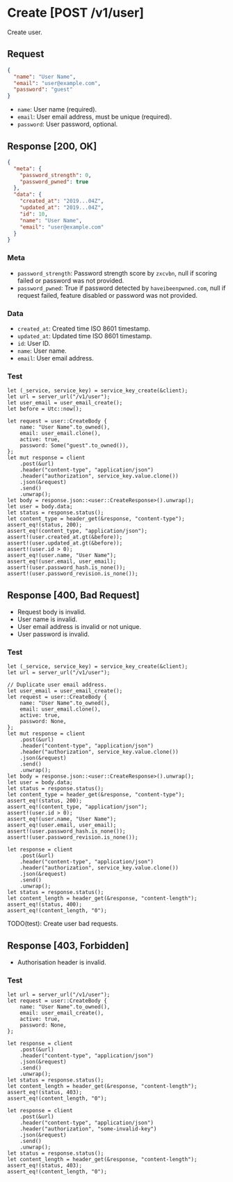 # Create [POST /v1/user]

Create user.

## Request

```json
{
  "name": "User Name",
  "email": "user@example.com",
  "password": "guest"
}
```

- `name`: User name (required).
- `email`: User email address, must be unique (required).
- `password`: User password, optional.

## Response [200, OK]

```json
{
  "meta": {
    "password_strength": 0,
    "password_pwned": true
  },
  "data": {
    "created_at": "2019...04Z",
    "updated_at": "2019...04Z",
    "id": 10,
    "name": "User Name",
    "email": "user@example.com"
  }
}
```

### Meta

- `password_strength`: Password strength score by `zxcvbn`, null if scoring failed or password was not provided.
- `password_pwned`: True if password detected by `haveibeenpwned.com`, null if request failed, feature disabled or password was not provided.

### Data

- `created_at`: Created time ISO 8601 timestamp.
- `updated_at`: Updated time ISO 8601 timestamp.
- `id`: User ID.
- `name`: User name.
- `email`: User email address.

### Test

```rust,skt-create-ok
let (_service, service_key) = service_key_create(&client);
let url = server_url("/v1/user");
let user_email = user_email_create();
let before = Utc::now();

let request = user::CreateBody {
    name: "User Name".to_owned(),
    email: user_email.clone(),
    active: true,
    password: Some("guest".to_owned()),
};
let mut response = client
    .post(&url)
    .header("content-type", "application/json")
    .header("authorization", service_key.value.clone())
    .json(&request)
    .send()
    .unwrap();
let body = response.json::<user::CreateResponse>().unwrap();
let user = body.data;
let status = response.status();
let content_type = header_get(&response, "content-type");
assert_eq!(status, 200);
assert_eq!(content_type, "application/json");
assert!(user.created_at.gt(&before));
assert!(user.updated_at.gt(&before));
assert!(user.id > 0);
assert_eq!(user.name, "User Name");
assert_eq!(user.email, user_email);
assert!(user.password_hash.is_none());
assert!(user.password_revision.is_none());
```

## Response [400, Bad Request]

- Request body is invalid.
- User name is invalid.
- User email address is invalid or not unique.
- User password is invalid.

### Test

```rust,skt-create-bad-request
let (_service, service_key) = service_key_create(&client);
let url = server_url("/v1/user");

// Duplicate user email address.
let user_email = user_email_create();
let request = user::CreateBody {
    name: "User Name".to_owned(),
    email: user_email.clone(),
    active: true,
    password: None,
};
let mut response = client
    .post(&url)
    .header("content-type", "application/json")
    .header("authorization", service_key.value.clone())
    .json(&request)
    .send()
    .unwrap();
let body = response.json::<user::CreateResponse>().unwrap();
let user = body.data;
let status = response.status();
let content_type = header_get(&response, "content-type");
assert_eq!(status, 200);
assert_eq!(content_type, "application/json");
assert!(user.id > 0);
assert_eq!(user.name, "User Name");
assert_eq!(user.email, user_email);
assert!(user.password_hash.is_none());
assert!(user.password_revision.is_none());

let response = client
    .post(&url)
    .header("content-type", "application/json")
    .header("authorization", service_key.value.clone())
    .json(&request)
    .send()
    .unwrap();
let status = response.status();
let content_length = header_get(&response, "content-length");
assert_eq!(status, 400);
assert_eq!(content_length, "0");
```

TODO(test): Create user bad requests.

## Response [403, Forbidden]

- Authorisation header is invalid.

### Test

```rust,skt-create-forbidden
let url = server_url("/v1/user");
let request = user::CreateBody {
    name: "User Name".to_owned(),
    email: user_email_create(),
    active: true,
    password: None,
};

let response = client
    .post(&url)
    .header("content-type", "application/json")
    .json(&request)
    .send()
    .unwrap();
let status = response.status();
let content_length = header_get(&response, "content-length");
assert_eq!(status, 403);
assert_eq!(content_length, "0");

let response = client
    .post(&url)
    .header("content-type", "application/json")
    .header("authorization", "some-invalid-key")
    .json(&request)
    .send()
    .unwrap();
let status = response.status();
let content_length = header_get(&response, "content-length");
assert_eq!(status, 403);
assert_eq!(content_length, "0");
```
